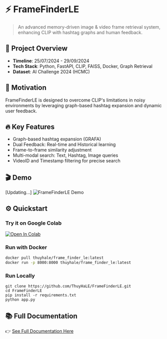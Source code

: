 # ⚡ FrameFinderLE

> An advanced memory-driven image & video frame retrieval system, enhancing CLIP with hashtag graphs and human feedback.

## 🚀 Project Overview
- **Timeline**: 25/07/2024 - 29/09/2024
- **Tech Stack**: Python, FastAPI, CLIP, FAISS, Docker, Graph Retrieval
- **Dataset**: AI Challenge 2024 (HCMC)

## 🎯 Motivation
FrameFinderLE is designed to overcome CLIP's limitations in noisy environments by leveraging graph-based hashtag expansion and dynamic user feedback.

## 🔥 Key Features
- Graph-based hashtag expansion (GRAFA)
- Dual Feedback: Real-time and Historical learning
- Frame-to-frame similarity adjustment
- Multi-modal search: Text, Hashtag, Image queries
- VideoID and Timestamp filtering for precise search

## 🎬 Demo
[Updating...]
![FrameFinderLE Demo](https://github.com/ThuyHaLE/FrameFinderLE/blob/main/assets/demo.gif)

## ⚙️ Quickstart
### Try it on Google Colab
[![Open In Colab](https://colab.research.google.com/assets/colab-badge.svg)](https://colab.research.google.com/github/ThuyHaLE/FrameFinderLE/blob/main/app_notebook.ipynb#scrollTo=2PHZE_QQXkfx)

### Run with Docker
```bash
docker pull thuyhale/frame_finder_le:latest
docker run -p 8000:8000 thuyhale/frame_finder_le:latest
```

### Run Locally
```
git clone https://github.com/ThuyHaLE/FrameFinderLE.git
cd FrameFinderLE
pip install -r requirements.txt
python app.py
```

## 📚 Full Documentation
👉 [See Full Documentation Here](https://github.com/ThuyHaLE/FrameFinderLE/blob/main/FULL-README.md)
